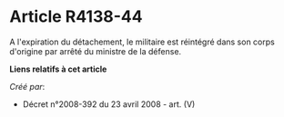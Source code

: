 # Article R4138-44

A l'expiration du détachement, le militaire est réintégré dans son corps d'origine par arrêté du ministre de la défense.

**Liens relatifs à cet article**

_Créé par_:

  - Décret n°2008-392 du 23 avril 2008 - art. (V)
